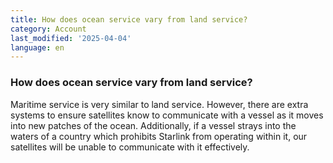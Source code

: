 ```yaml
---
title: How does ocean service vary from land service?
category: Account
last_modified: '2025-04-04'
language: en
---
```


###  How does ocean service vary from land service? 
Maritime service is very similar to land service. However, there are extra systems to ensure satellites know to communicate with a vessel as it moves into new patches of the ocean.
Additionally, if a vessel strays into the waters of a country which prohibits Starlink from operating within it, our satellites will be unable to communicate with it effectively.
